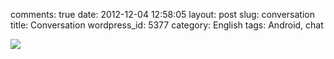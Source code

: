 comments: true
date: 2012-12-04 12:58:05
layout: post
slug: conversation
title: Conversation
wordpress_id: 5377
category: English
tags: Android, chat

[![](http://kevin.deldycke.com/wp-content/uploads/2012/11/conversation-162x288.png)](http://kevin.deldycke.com/wp-content/uploads/2012/11/conversation.png)
